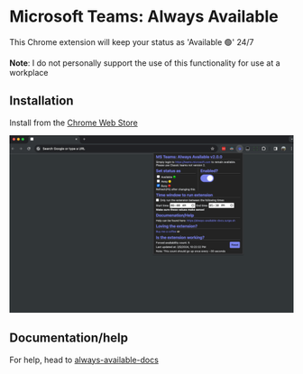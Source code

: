 # Microsoft Teams: Always Available

This Chrome extension will keep your status as 'Available 🟢' 24/7

**Note**: I do not personally support the use of this functionality for use at a workplace

## Installation

Install from the
[Chrome Web Store](https://chrome.google.com/webstore/detail/microsoft-teams-always-av/klbhkcdmilipmdaejfmhmphbdfiofoen?hl=en)

![Alt text](example_store_1280x800.png?raw=true 'Title')

## Documentation/help

For help, head to [always-available-docs](https://always-available-docs.surge.sh/)
